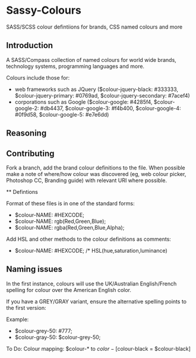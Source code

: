 # Sassy-Colours
SASS/SCSS colour defintiions for brands, CSS named colours and more

## Introduction

A SASS/Compass collection of named colours for world wide brands, technology systems, programming languages and more.

Colours include those for:

- web frameworks such as JQuery ($colour-jquery-black: #333333, $colour-jquery-primary: #0769ad, $colour-jquery-secondary: #7acef4)
- corporations such as Google ($colour-google: #4285f4, $colour-google-2: #db4437, $colour-google-3: #f4b400, $colour-google-4: #0f9d58, $colour-google-5: #e7e6dd)

## Reasoning

## Contributing

Fork a branch, add the brand colour definitions to the file.
When possible make a note of where/how colour was discovered (eg, web colour picker, Photoshop CC, Branding guide) with relevant URI where possible.

** Defintions

Format of these files is in one of the standard forms:

 * $colour-NAME: #HEXCODE;
 * $colour-NAME: rgb(Red,Green,Blue);
 * $colour-NAME: rgba(Red,Green,Blue,Alpha);

Add HSL and other methods to the colour definitions as comments:

* $colour-NAME: #HEXCODE; /* HSL(hue,saturation,luminance)


## Naming issues

In the first instance, colours will use the UK/Australian English/French spelling for colour over the American English color.

If you have a GREY/GRAY variant, ensure the alternative spelling points to the first version:

Example:

 *    $colour-grey-50: #777;
 *    $colour-gray-50: $colour-grey-50;


To Do:
Colour mapping: $colour-* to $color- [$colour-black = $colour-black]
